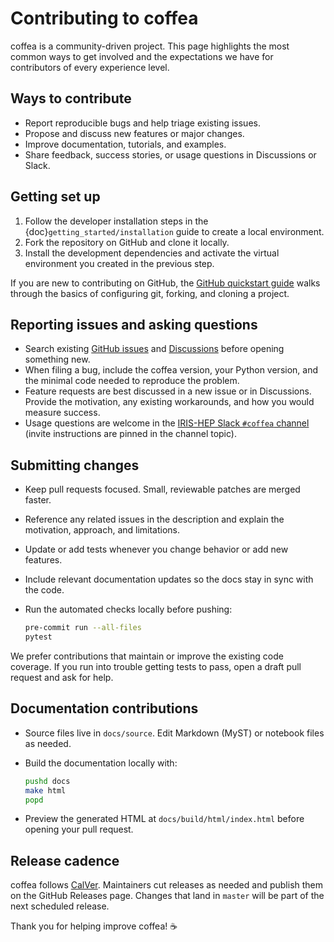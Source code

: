 # Contributing to coffea

coffea is a community-driven project. This page highlights the most common
ways to get involved and the expectations we have for contributors of every
experience level.

## Ways to contribute

- Report reproducible bugs and help triage existing issues.
- Propose and discuss new features or major changes.
- Improve documentation, tutorials, and examples.
- Share feedback, success stories, or usage questions in Discussions or Slack.

## Getting set up

1. Follow the developer installation steps in the
   {doc}`getting_started/installation` guide to create a local environment.
2. Fork the repository on GitHub and clone it locally.
3. Install the development dependencies and activate the virtual environment
   you created in the previous step.

If you are new to contributing on GitHub, the
[GitHub quickstart guide](https://docs.github.com/get-started/quickstart/set-up-git)
walks through the basics of configuring git, forking, and cloning a project.

## Reporting issues and asking questions

- Search existing [GitHub issues](https://github.com/scikit-hep/coffea/issues)
  and [Discussions](https://github.com/scikit-hep/coffea/discussions) before
  opening something new.
- When filing a bug, include the coffea version, your Python version, and the
  minimal code needed to reproduce the problem.
- Feature requests are best discussed in a new issue or in Discussions. Provide
  the motivation, any existing workarounds, and how you would measure success.
- Usage questions are welcome in the
  [IRIS-HEP Slack `#coffea` channel](https://iris-hep.slack.com/)
  (invite instructions are pinned in the channel topic).

## Submitting changes

- Keep pull requests focused. Small, reviewable patches are merged faster.
- Reference any related issues in the description and explain the motivation,
  approach, and limitations.
- Update or add tests whenever you change behavior or add new features.
- Include relevant documentation updates so the docs stay in sync with the
  code.
- Run the automated checks locally before pushing:

  ```bash
  pre-commit run --all-files
  pytest
  ```

We prefer contributions that maintain or improve the existing code coverage.
If you run into trouble getting tests to pass, open a draft pull request and
ask for help.

## Documentation contributions

- Source files live in `docs/source`. Edit Markdown (MyST) or notebook files as
  needed.
- Build the documentation locally with:

  ```bash
  pushd docs
  make html
  popd
  ```

- Preview the generated HTML at `docs/build/html/index.html` before opening
  your pull request.

## Release cadence

coffea follows [CalVer](https://calver.org/). Maintainers cut releases as
needed and publish them on the GitHub Releases page. Changes that land in
`master` will be part of the next scheduled release.

Thank you for helping improve coffea! :coffee:
